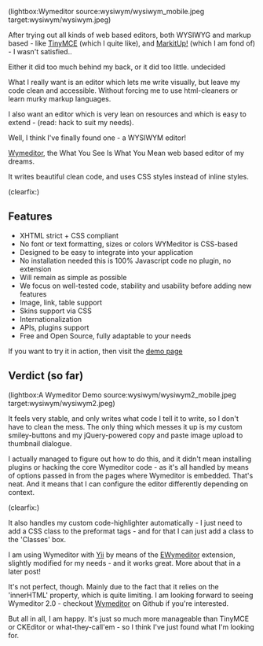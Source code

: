 <!--
Title: What You See Is What You Mean
Author:
Date: 2011/08/21 03:43:00
Datetime: 2011-08-21
Updated: 2011/08/21 16:58:00
Description: Finally found an online editor I am satisfied with: Wymeditor - the WYSIWYM editor which leaves your code alone.
Template: post
Disqusid: /what-you-see-is-what-you-mean
ogimage: wysiwym/wysiwym.jpeg
thumb: wysiwym/wysiwym_custom.jpeg
Keywords: editor, wysiwyg, php, jquery, ajax, yii, wymeditor, wysiwym, cms, online
Tags: editing, wysiwyg, jquery, webdev, yii
blogpost: true
published: true
-->
(lightbox:Wymeditor source:wysiwym/wysiwym_mobile.jpeg target:wysiwym/wysiwym.jpeg)

After trying out all kinds of web based editors, both WYSIWYG and markup based - like [TinyMCE](http://www.tinymce.com/) (which I quite like), and [MarkitUp!](http://markitup.jaysalvat.com/home/) (which I am fond of) - I wasn't satisfied..

Either it did too much behind my back, or it did too little. undecided

What I really want is an editor which lets me write visually, but leave my code clean and accessible. Without forcing me to use html-cleaners or learn murky markup languages.

I also want an editor which is very lean on resources and which is easy to extend - (read: hack to suit my needs).

Well, I think I've finally found one - a WYSIWYM editor!

[Wymeditor](http://wymeditor.github.io/wymeditor/), the What You See Is What You Mean web based editor of my dreams.

It writes beautiful clean code, and uses CSS styles instead of inline styles.

(clearfix:)

## Features

- XHTML strict + CSS compliant
- No font or text formatting, sizes or colors WYMeditor is CSS-based
- Designed to be easy to integrate into your application
- No installation needed this is 100% Javascript code no plugin, no extension
- Will remain as simple as possible
- We focus on well-tested code, stability and usability before adding new features
- Image, link, table support
- Skins support via CSS
- Internationalization
- APIs, plugins support
- Free and Open Source, fully adaptable to your needs

If you want to try it in action, then visit the [demo page](http://wymeditor.github.io/wymeditor/dist/examples/)

## Verdict (so far)
(lightbox:A Wymeditor Demo source:wysiwym/wysiwym2_mobile.jpeg target:wysiwym/wysiwym2.jpeg)

It feels very stable, and only writes what code I tell it to write, so I don't have to clean the mess. The only thing which messes it up is my custom smiley-buttons and my jQuery-powered copy and paste image upload to thumbnail dialogue.

I actually managed to figure out how to do this, and it didn't mean installing plugins or hacking the core Wymeditor code - as it's all handled by means of options passed in from the pages where Wymeditor is embedded. That's neat. And it means that I can configure the editor differently depending on context.

(clearfix:)

It also handles my custom code-highlighter automatically - I just need to add a CSS class to the preformat tags - and for that I can just add a class to the 'Classes' box.

I am using Wymeditor with [Yii](http://www.yiiframework.com/) by means of the [EWymeditor](http://www.yiiframework.com/extension/ewymeditor/) extension, slightly modified for my needs - and it works great. More about that in a later post!

It's not perfect, though. Mainly due to the fact that it relies on the 'innerHTML' property, which is quite limiting. I am looking forward to seeing Wymeditor 2.0 - checkout [Wymeditor](https://github.com/wymeditor/wymeditor) on Github if you're interested.

But all in all, I am happy. It's just so much more manageable than TinyMCE or CKEditor or what-they-call'em - so I think I've just found what I'm looking for.

